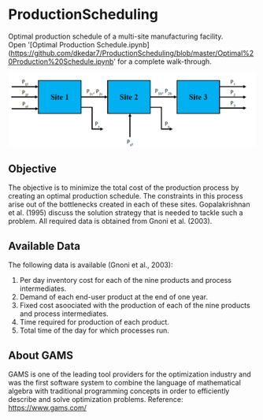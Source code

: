 # ProductionScheduling

Optimal production schedule of a multi-site manufacturing facility.<br>
Open '[Optimal Production Schedule.ipynb](https://github.com/dkedar7/ProductionScheduling/blob/master/Optimal%20Production%20Schedule.ipynb' for a complete walk-through.


![Title image](https://github.com/dkedar7/ProductionScheduling/blob/master/production/plant.PNG?raw=true)

## Objective
The objective is to minimize the total cost of the production process by creating an optimal production schedule. The constraints in this process arise out of the bottlenecks created in each of these sites. Gopalakrishnan et al. (1995) discuss the solution strategy that is needed to tackle such a problem. All required data is obtained from Gnoni et al. (2003).


## Available Data
The following data is available (Gnoni et al., 2003): 
1. Per day inventory cost for each of the nine products and process intermediates. 
2. Demand of each end-user product at the end of one year. 
3. Fixed cost asoociated with the production of each of the nine products and process intermediates. 
4. Time required for production of each product. 
5. Total time of the day for which processes run.

## About GAMS
GAMS is one of the leading tool providers for the optimization industry and was the first software system to combine the language of mathematical algebra with traditional programming concepts in order to efficiently describe and solve optimization problems.
Reference: https://www.gams.com/
